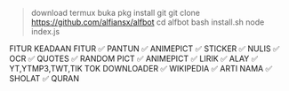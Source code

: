 > download termux
> buka
> pkg install git
> git clone https://github.com/alfiansx/alfbot
> cd alfbot
> bash install.sh
> node index.js


FITUR
KEADAAN	FITUR
✅	PANTUN
✅	ANIMEPICT
✅	STICKER
✅	NULIS
✅	OCR
✅	QUOTES
✅	RANDOM PICT
✅	ANIMEPICT
✅	LIRIK
✅	ALAY
✅	YT,YTMP3,TWT,TIK TOK DOWNLOADER
✅	WIKIPEDIA
✅	ARTI NAMA
✅	SHOLAT
✅	QURAN